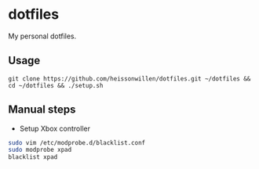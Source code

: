 # dotfiles
My personal dotfiles.

## Usage
```
git clone https://github.com/heissonwillen/dotfiles.git ~/dotfiles && cd ~/dotfiles && ./setup.sh
```

## Manual steps
- Setup Xbox controller
```bash
sudo vim /etc/modprobe.d/blacklist.conf
sudo modprobe xpad
blacklist xpad
```
